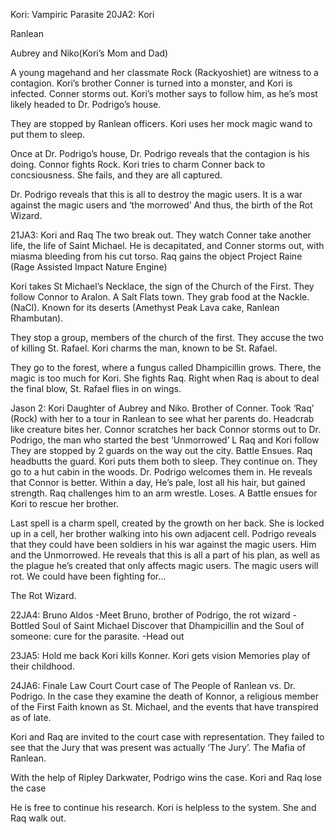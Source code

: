 Kori: Vampiric Parasite
20JA2: Kori

Ranlean

Aubrey and Niko(Kori’s Mom and Dad)

A young magehand and her classmate Rock (Rackyoshiet) are witness to a contagion. Kori’s brother Conner is turned into a monster, and Kori is infected. Conner storms out. Kori’s mother says to follow him, as he’s most likely headed to Dr. Podrigo’s house.

They are stopped by Ranlean officers. Kori uses her mock magic wand to put them to sleep.

Once at Dr. Podrigo’s house, Dr. Podrigo reveals that the contagion is his doing. Connor fights Rock. Kori tries to charm Conner back to concsiousness. She fails, and they are all captured.

Dr. Podrigo reveals that this is all to destroy the magic users. It is a war against the magic users and ‘the morrowed’
And thus, the birth of the Rot Wizard.

21JA3: Kori and Raq
The two break out. They watch Conner take another life, the life of Saint Michael. He is decapitated, and Conner storms out, with miasma bleeding from his cut torso. Raq gains the object Project Raine (Rage Assisted Impact Nature  Engine)

Kori takes St Michael’s Necklace, the sign of the Church of the First. They follow Connor to Aralon. A Salt Flats town.
They grab food at the Nackle.(NaCl). Known for its deserts (Amethyst Peak Lava cake, Ranlean Rhambutan).

They stop a group, members of the church of the first. They accuse the two of killing St. Rafael. Kori charms the man, known to be St. Rafael.

They go to the forest, where a fungus called Dhampicillin grows. There, the magic is too much for Kori. She fights Raq. Right when Raq is about to deal the final blow, St. Rafael flies in on wings.



Jason 2: Kori
Daughter of Aubrey and Niko. Brother of Conner.
Took ‘Raq’ (Rock) with her to a tour in Ranlean to see what her parents do.
Headcrab like creature bites her. Connor scratches her back
Connor storms out to Dr. Podrigo, the man who started the best ‘Unmorrowed’ L
Raq and Kori follow
They are stopped by 2 guards on the way out the city. Battle Ensues.
Raq headbutts the guard. Kori puts them both to sleep.
They continue on.
They go to a hut cabin in the woods. Dr. Podrigo welcomes them in.
He reveals that Connor is better. Within a day, He’s pale, lost all his hair, but gained strength.
Raq challenges him to an arm wrestle. Loses.
A Battle ensues for Kori to rescue her brother.

Last spell is a charm spell, created by the growth on her back.
She is locked up in a cell, her brother walking into his own adjacent cell.
Podrigo reveals that they could have been soldiers in his war against the magic users. Him and the Unmorrowed.
He reveals that this is all a part of his plan, as well as the plague he’s created that only affects magic users.
The magic users will rot. We could have been fighting for…


The Rot Wizard.


22JA4: Bruno
Aldos
-Meet Bruno, brother of Podrigo, the rot wizard
-Bottled Soul of Saint Michael
Discover that Dhampicillin and the Soul of someone: cure for the parasite.
-Head out

23JA5: Hold me back
Kori kills Konner.
Kori gets vision
Memories play of their childhood.

24JA6: Finale
Law Court
Court case of The People of Ranlean vs. Dr. Podrigo. In the case they examine the death of Konnor, a religious member of the First Faith known as St. Michael, and the events that have transpired as of late.

Kori and Raq are invited to the court case with representation.
They failed to see that the Jury that was present was actually ‘The Jury’. The Mafia of Ranlean.

With the help of Ripley Darkwater, Podrigo wins the case.
Kori and Raq lose the case

He is free to continue his research.
Kori is helpless to the system. 
She and Raq walk out.